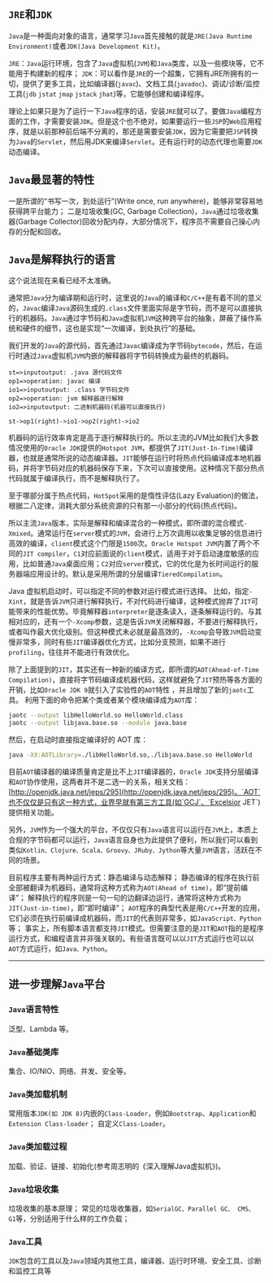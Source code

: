 ## `JRE`和`JDK`

`Java`是一种面向对象的语言，通常学习`Java`首先接触的就是`JRE(Java Runtime Environment)`或者`JDK(Java Development Kit)`。


`JRE`：`Java`运行环境，包含了`Java`虚拟机(`JVM`)和`Java`类库，以及一些模块等，它不能⽤于构建新的程序；
`JDK`：可以看作是`JRE`的一个超集，它拥有JRE所拥有的⼀切，提供了更多工具，比如编译器(`javac`)、文档工具(`javadoc`)、调试/诊断/监控工具(`jdb` `jstat` `jmap` `jstack` `jhat`)等，它能够创建和编译程序。

理论上如果只是为了运⾏⼀下`Java`程序的话，安装`JRE`就可以了。要做`Java`编程⽅⾯的⼯作，才需要安装`JDK`。但是这个也不绝对，如果要运行一些`JSP`的`Web`应⽤程序，就是以前那种前后端不分离的，那还是需要安装`JDK`，因为它需要把`JSP`转换为`Java`的`Servlet`，然后用JDK来编译`Servlet`。还有运行时的动态代理也需要`JDK`动态编译。

## `Java`最显著的特性

一是所谓的“书写一次，到处运行”(Write once, run anywhere)，能够非常容易地获得跨平台能力；
二是垃圾收集(GC, Garbage Collection)，`Java`通过垃圾收集器(Garbage Collector)回收分配内存，大部分情况下，程序员不需要自己操心内存的分配和回收。

## `Java`是解释执行的语言

这个说法现在来看已经不太准确。

通常把`Java`分为编译期和运行时，这里说的`Java`的编译和`C/C++`是有着不同的意义的，`Javac`编译`Java`源码生成的`.class`文件里面实际是字节码，而不是可以直接执行的机器码。`Java`通过字节码和`Java`虚拟机`JVM`这种跨平台的抽象，屏蔽了操作系统和硬件的细节，这也是实现“一次编译，到处执行”的基础。

我们开发的`Java`的源代码，首先通过`Javac`编译成为字节码`bytecode`，然后，在运行时通过`Java`虚拟机`JVM`内嵌的解释器将字节码转换成为最终的机器码。

```flow
st=>inputoutput: .java 源代码文件
op1=>operation: javac 编译
io1=>inputoutput: .class 字节码文件
op2=>operation: jvm 解释器逐行解释
io2=>inputoutput: 二进制机器码(机器可以直接执行)

st->op1(right)->io1->op2(right)->io2
```

机器码的运⾏效率肯定是⾼于逐行解释执行的。所以主流的JVM比如我们大多数情况使用的`Oracle JDK`提供的`Hotspot JVM`，都提供了`JIT(Just-In-Time)`编译器，也就是通常所说的动态编译器。`JIT`能够在运行时将热点代码编译成本地机器码，并将字节码对应的机器码保存下来，下次可以直接使⽤。这种情况下部分热点代码就属于编译执行，而不是解释执行了。

至于哪部分属于热点代码，`HotSpot`采⽤的是惰性评估(Lazy Evaluation)的做法，根据⼆⼋定律，消耗⼤部分系统资源的只有那⼀⼩部分的代码(热点代码)。

所以主流`Java`版本，实际是解释和编译混合的一种模式，即所谓的混合模式`-Xmixed`。通常运行在`server`模式的`JVM`，会进行上万次调用以收集足够的信息进行高效的编译，`client`模式这个门限是`1500`次。`Oracle Hotspot JVM`内置了两个不同的`JIT compiler`，`C1`对应前面说的`client`模式，适用于对于启动速度敏感的应用，比如普通`Java`桌面应用；`C2`对应`server`模式，它的优化是为长时间运行的服务器端应用设计的。默认是采用所谓的分层编译`TieredCompilation`。

Java 虚拟机启动时，可以指定不同的参数对运行模式进行选择。 比如，指定`-Xint`，就是告诉`JVM`只进行解释执行，不对代码进行编译，这种模式抛弃了`JIT`可能带来的性能优势。毕竟解释器`interpreter`是逐条读入，逐条解释运行的。与其相对应的，还有一个`-Xcomp`参数，这是告诉`JVM`关闭解释器，不要进行解释执行，或者叫作最大优化级别。但这种模式未必就是最高效的，`-Xcomp`会导致`JVM`启动变慢非常多，同时有些`JIT`编译器优化方式，比如分支预测，如果不进行`profiling`，往往并不能进行有效优化。

除了上面提到的`JIT`，其实还有一种新的编译方式，即所谓的`AOT(Ahead-of-Time Compilation)`，直接将字节码编译成机器代码，这样就避免了`JIT`预热等各方面的开销，比如`Oracle JDK 9`就引入了实验性的`AOT`特性 ，并且增加了新的`jaotc`工具。
利用下面的命令把某个类或者某个模块编译成为`AOT`库：

```bash
jaotc --output libHelloWorld.so HelloWorld.class
jaotc --output libjava.base.so --module java.base
```
然后，在启动时直接指定编译好的 AOT 库：
```bash
java -XX:AOTLibrary=./libHelloWorld.so,./libjava.base.so HelloWorld
```
目前`AOT`编译器的编译质量肯定是比不上`JIT`编译器的，`Oracle JDK`支持分层编译和`AOT`协作使用，这两者并不是二选一的关系，相关文档：[http://openjdk.java.net/jeps/295](http://openjdk.java.net/jeps/295)。`AOT`也不仅仅是只有这一种方式，业界早就有第三方工具(如`GCJ`、`Excelsior JET`)提供相关功能。

另外，`JVM`作为一个强大的平台，不仅仅只有`Java`语言可以运行在`JVM`上，本质上合规的字节码都可以运行，`Java`语言自身也为此提供了便利，所以我们可以看到类似`Kotlin、Clojure、Scala、Groovy、JRuby、Jython`等大量`JVM`语言，活跃在不同的场景。

目前程序主要有两种运行方式：静态编译与动态解释；
静态编译的程序在执行前全部被翻译为机器码，通常将这种方式称为`AOT(Ahead of time)`，即“提前编译”；
解释执行的程序则是一句一句的边翻译边运行，通常将这种方式称为`JIT(Just-in-time)`，即“即时编译”；
`AOT`程序的典型代表是用`C/C++`开发的应用，它们必须在执行前编译成机器码，而`JIT`的代表则非常多，如`JavaScript、Python`等；
事实上，所有脚本语言都支持`JIT`模式。但需要注意的是`JIT`和`AOT`指的是程序运行方式，和编程语言并非强关联的。有些语言既可以以`JIT`方式运行也可以以`AOT`方式运行，如`Java、Python`。

---


## 进一步理解`Java`平台


### `Java`语言特性

泛型、Lambda 等。

### `Java`基础类库

集合、IO/NIO、网络、并发、安全等。

### `Java`类加载机制

常用版本`JDK(如 JDK 8)`内嵌的`Class-Loader`，例如`Bootstrap`、`Application`和`Extension Class-loader`；
自定义`Class-Loader`。

### `Java`类加载过程

加载、验证、链接、初始化(参考周志明的《深入理解Java虚拟机》)。

### `Java`垃圾收集

垃圾收集的基本原理；
常见的垃圾收集器，如`SerialGC、Parallel GC、 CMS、 G1`等，分别适用于什么样的工作负载；

### `Java`工具

`JDK`包含的工具以及`Java`领域内其他工具，编译器、运行时环境、安全工具、诊断和监控工具等